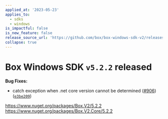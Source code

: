 ```yaml
---
applied_at: '2023-05-23'
applies_to:
  - sdks
  - windows
is_impactful: false
is_new_feature: false
release_source_url: 'https://github.com/box/box-windows-sdk-v2/releases/tag/v5.2.2'
collapse: true
---
```


# Box Windows SDK `v5.2.2` released

**Bug Fixes:**

* catch exception when .net core version cannot be determined ([#906][1]) ([`e3be209`][2])

<https://www.nuget.org/packages/Box.V2/5.2.2>
<https://www.nuget.org/packages/Box.V2.Core/5.2.2>

[1]: https://github.com/box/box-windows-sdk-v2/issues/906

[2]: https://github.com/box/box-windows-sdk-v2/commit/e3be209b20a5c323f547d7634663883613959180
